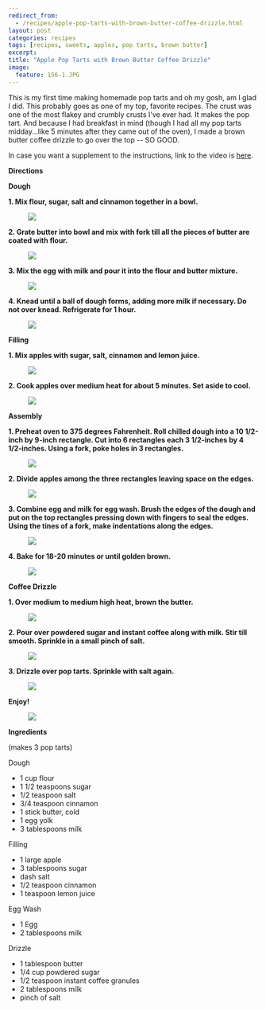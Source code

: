 ```yaml
---
redirect_from: 
  - /recipes/apple-pop-tarts-with-brown-butter-coffee-drizzle.html
layout: post
categories: recipes
tags: [recipes, sweets, apples, pop tarts, brown butter]
excerpt: 
title: "Apple Pop Tarts with Brown Butter Coffee Drizzle"
image:
  feature: 156-1.JPG
---
```


This is my first time making homemade pop tarts and oh my gosh, am I glad I did.  This probably goes as one of my top, favorite recipes.  The crust was one of the most flakey and crumbly crusts I've ever had. It makes the pop tart.  And because I had breakfast in mind (though I had all my pop tarts midday...like 5 minutes after they came out of the oven), I made a brown butter coffee drizzle to go over the top -- SO GOOD.

In case you want a supplement to the instructions, link to the video is [here](http://eastmeetskitchen.com/videos/apple-pop-tarts-with-brown-butter-coffee-drizzle.html).


__Directions__

__Dough__

__1. Mix flour, sugar, salt and cinnamon together in a bowl.__

<figure> <img src='/images/156-2.jpg'> </figure>

__2. Grate butter into bowl and mix with fork till all the pieces of butter are coated with flour.__

<figure> <img src='/images/156-3.jpg'> </figure>

__3. Mix the egg with milk and pour it into the flour and butter mixture.__

<figure> <img src='/images/156-4.jpg'> </figure>

__4. Knead until a ball of dough forms, adding more milk if necessary.  Do not over knead. Refrigerate for 1 hour.__

<figure> <img src='/images/156-5.jpg'> </figure>

__Filling__

__1. Mix apples with sugar, salt, cinnamon and lemon juice.__

<figure> <img src='/images/156-6.jpg'> </figure>

__2. Cook apples over medium heat for about 5 minutes.  Set aside to cool.__

<figure> <img src='/images/156-7.jpg'> </figure>

__Assembly__

__1. Preheat oven to 375 degrees Fahrenheit. Roll chilled dough into a 10 1/2-inch by 9-inch rectangle.  Cut into 6 rectangles each 3 1/2-inches by 4 1/2-inches. Using a fork, poke holes in 3 rectangles.__

<figure> <img src='/images/156-8.jpg'> </figure>

__2. Divide apples among the three rectangles leaving space on the edges.__

<figure> <img src='/images/156-9.jpg'> </figure>

__3. Combine egg and milk for egg wash. Brush the edges of the dough and put on the top rectangles pressing down with fingers to seal the edges. Using the tines of a fork, make indentations along the edges.__  

<figure> <img src='/images/156-10.jpg'> </figure>

__4. Bake for 18-20 minutes or until golden brown.__

<figure> <img src='/images/156-13.jpg'> </figure>

__Coffee Drizzle__

__1. Over medium to medium high heat, brown the butter.__

<figure> <img src='/images/156-11.jpg'> </figure>

__2. Pour over powdered sugar and instant coffee along with milk.  Stir till smooth.  Sprinkle in a small pinch of salt.__

<figure> <img src='/images/156-12.jpg'> </figure>

__3. Drizzle over pop tarts.  Sprinkle with salt again.__

<figure> <img src='/images/156-14.jpg'> </figure>

__Enjoy!__

<figure> <img src='/images/156-15.jpg'> </figure>

<section class='recipe'>
<p><strong>Ingredients</strong></p>

<p>(makes 3 pop tarts)</p>

<p>Dough</p>

<ul><li>1 cup flour</li><li>1 1/2 teaspoons sugar</li><li>1/2 teaspoon salt</li><li>3/4 teaspoon cinnamon</li><li>1 stick butter, cold</li><li>1 egg yolk</li><li>3 tablespoons milk</li></ul>

<p>Filling</p>

<ul><li>1 large apple</li><li>3 tablespoons sugar</li><li>dash salt</li><li>1/2 teaspoon cinnamon</li><li>1 teaspoon lemon juice</li></ul>

<p>Egg Wash</p>

<ul><li>1 Egg</li><li>2 tablespoons milk</li></ul>

<p>Drizzle</p>

<ul><li>1 tablespoon butter</li><li>1/4 cup powdered sugar</li><li>1/2 teaspoon instant coffee granules</li><li>2 tablespoons milk</li><li>pinch of salt </li></ul></section>